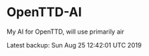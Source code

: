# OpenTTD-AI
My AI for OpenTTD, will use primarily air

Latest backup: Sun Aug 25 12:42:01 UTC 2019
